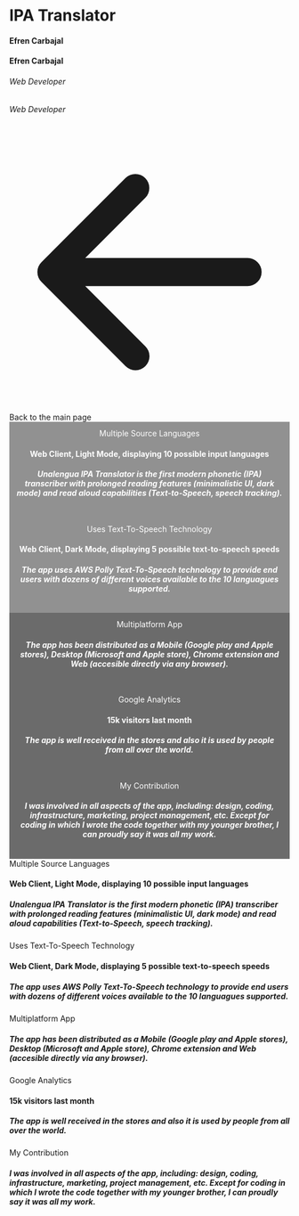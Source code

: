 <script setup>
  import { ref } from 'vue';
  import { withBase } from 'vitepress';
  const slide = ref('first');
</script>


<div class="mt-8">
  <div class="row">
    <div class="col-12">
      <h1 class="text-center m-0 p-0"> IPA Translator </h1>
      <h4 class="hide sm:block mb-0 pb-0 mt-4"> Efren Carbajal </h4>
      <h4 class="sm:hide text-center mb-0 pb-0 mt-4"> Efren Carbajal </h4>
      <h6 class="hide sm:block mt-4"> Web Developer </h6>
      <h6 class="sm:hide text-center mt-4"> Web Developer </h6>
      <a class="flex items-center no-underline hover:underline text-inherit text-sm md:text-base underline my-5" :href="withBase('/')"><svg xmlns="http://www.w3.org/2000/svg" viewBox="0 0 20 20" fill="currentColor" aria-hidden="true" class="mr-3 h-5 w-5 text-primary"><path fill-rule="evenodd" d="M9.707 16.707a1 1 0 01-1.414 0l-6-6a1 1 0 010-1.414l6-6a1 1 0 011.414 1.414L5.414 9H17a1 1 0 110 2H5.414l4.293 4.293a1 1 0 010 1.414z" clip-rule="evenodd"></path></svg>Back to the main page</a>
    </div>
  </div>
  <div class="row mx-auto">
    <div class="col-12">
      <q-responsive :ratio="16/9" style="max-width: 100%;" class="box-shadow">
        <q-carousel
          arrows
          animated
          v-model="slide"
          height="400px"
        >
          <q-carousel-slide name="first" img-src="./light.png">
            <div class="absolute-bottom custom-caption">
              <div class="text-h2 hide md:block text-white">Multiple Source Languages</div>
              <h4 class="hide md:block text-white">Web Client, Light Mode, displaying 10 possible input languages</h4>
              <h5 class="hide md:block text-white">
                Unalengua IPA Translator is the first modern phonetic (IPA) transcriber with prolonged reading features (minimalistic UI, dark mode) and read aloud capabilities (Text-to-Speech, speech tracking).
              </h5>
              <q-btn unelevated color="secondary" class="mb-4" label="Live demo" href="https://unalengua.com/ipa?ttsLocale=en-US&voiceId=Salli&ttsMode=sentence&text=Welcome+to+Unalengua+IPA+Translator" target="_blank"/>
            </div>
          </q-carousel-slide>
          <q-carousel-slide name="third" img-src="./dark.png">
            <div class="absolute-bottom custom-caption">
              <div class="hide md:block text-h2 text-white">Uses Text-To-Speech Technology</div>
              <h4 class="hide md:block text-white">Web Client, Dark Mode, displaying 5 possible text-to-speech speeds</h4>
              <h5 class="hide md:block text-white">
                The app uses AWS Polly Text-To-Speech technology to provide end users with dozens of different voices available to the 10 languagues supported.
              </h5>
            </div>
          </q-carousel-slide>
          <q-carousel-slide name="second" img-src="./android.png">
            <div class="absolute-bottom dark-custom-caption">
              <div class="hide md:block text-h2 text-white">Multiplatform App</div>
              <h5 class="hide md:block text-white">
                The app has been distributed as a Mobile (Google play and Apple stores), Desktop (Microsoft and Apple store), Chrome extension and Web (accesible directly via any browser).
              </h5>
              <q-btn unelevated color="secondary" class="mb-4 ml-2" label="Google Play Store" href="https://play.google.com/store/apps/details?id=com.unalengua.ipattstranslator" target="_blank"/>
              <q-btn unelevated color="primary" class="mb-4 ml-2" label="Chrome Extension" href="https://chrome.google.com/webstore/detail/unalengua-ipa-translator/cgdbpnmhhkgaaahpmgmmibiifdegidbl" target="_blank"/>
              <q-btn unelevated color="secondary" class="mb-4 ml-2" label="Apple Store" href="https://apps.apple.com/US/app/id1553100032" target="_blank"/>
            </div>
          </q-carousel-slide>
          <q-carousel-slide name="reviews" img-src="./analytics.png">
            <div class="absolute-bottom dark-custom-caption">
              <div class="hide md:block text-h2 text-white">Google Analytics</div>
              <h4 class="hide md:block text-white">15k visitors last month</h4>
              <h5 class="hide md:block text-white">
                The app is well received in the stores and also it is used by people from all over the world.
              </h5>
            </div>
          </q-carousel-slide>
          <q-carousel-slide name="contribution" img-src="./android2.png">
            <div class="absolute-bottom dark-custom-caption">
              <div class="hide md:block text-h2 text-white">My Contribution</div>
              <h5 class="hide md:block text-white">
               I was involved in all aspects of the app, including: design, coding, infrastructure, marketing, project management, etc. Except for coding in which I wrote the code together with my younger brother, I can proudly say it was all my work.
              </h5>
            </div>
          </q-carousel-slide>
        </q-carousel>
        <div class="md:hide p-4" v-if="slide==='first'">
          <div class="text-h2 text-center mt-4">Multiple Source Languages</div>
          <h4 class="">Web Client, Light Mode, displaying 10 possible input languages</h4>
          <h5 class="">
            Unalengua IPA Translator is the first modern phonetic (IPA) transcriber with prolonged reading features (minimalistic UI, dark mode) and read aloud capabilities (Text-to-Speech, speech tracking).
          </h5>
          <q-btn unelevated color="secondary" class="mb-4" label="Live demo" href="https://unalengua.com/ipa?ttsLocale=en-US&voiceId=Salli&ttsMode=sentence&text=Welcome+to+Unalengua+IPA+Translator" target="_blank"/>
        </div>
        <div class="md:hide p-4" v-if="slide==='third'">
          <div class="text-h2 text-center mt-4">Uses Text-To-Speech Technology</div>
          <h4 class="">Web Client, Dark Mode, displaying 5 possible text-to-speech speeds</h4>
          <h5 class="">
            The app uses AWS Polly Text-To-Speech technology to provide end users with dozens of different voices available to the 10 languagues supported.
          </h5>
        </div>
        <div class="md:hide p-4" v-if="slide==='second'">
          <div class=" text-h2 text-center mt-4">Multiplatform App</div>
          <h5 class=" ">
            The app has been distributed as a Mobile (Google play and Apple stores), Desktop (Microsoft and Apple store), Chrome extension and Web (accesible directly via any browser).
          </h5>
          <q-btn unelevated color="secondary" class="mb-4 ml-2" label="Google Play Store" href="https://play.google.com/store/apps/details?id=com.unalengua.ipattstranslator" target="_blank"/>
          <q-btn unelevated color="primary" class="mb-4 ml-2" label="Chrome Extension" href="https://chrome.google.com/webstore/detail/unalengua-ipa-translator/cgdbpnmhhkgaaahpmgmmibiifdegidbl" target="_blank"/>
          <q-btn unelevated color="secondary" class="mb-4 ml-2" label="Apple Store" href="https://apps.apple.com/US/app/id1553100032" target="_blank"/>
        </div>
        <div class="md:hide p-4" v-if="slide==='reviews'">
          <div class=" text-h2 text-center mt-4">Google Analytics</div>
          <h4 class="text-center">15k visitors last month</h4>
          <h5 class=" ">
            The app is well received in the stores and also it is used by people from all over the world.
          </h5>
        </div>
        <div class="md:hide p-4" v-if="slide==='contribution'">
          <div class="text-h2 text-center mt-4">My Contribution</div>
          <h5 class=" ">
           I was involved in all aspects of the app, including: design, coding, infrastructure, marketing, project management, etc. Except for coding in which I wrote the code together with my younger brother, I can proudly say it was all my work.
          </h5>
        </div>
      </q-responsive>
    </div>
  </div>
</div>

<style>
  .custom-caption {
    text-align: center;
    padding: 12px;
    color: #fff;
    background-color: #0000006d;
  }
  .dark-custom-caption {
    text-align: center;
    padding: 12px;
    color: #fff;
    background-color: #555d;
  }
  .q-icon {
    background: #0000006d;
    border-radius: 100%;
    transform: scale(1.5);
  }
 .box-shadow {
		box-shadow: 3px 3px 14px -1px rgba(0,0,0,0.53);
		-webkit-box-shadow: 3px 3px 14px -1px rgba(0,0,0,0.53);
		-moz-box-shadow: 3px 3px 14px -1px rgba(0,0,0,0.53);
 }
</style>
